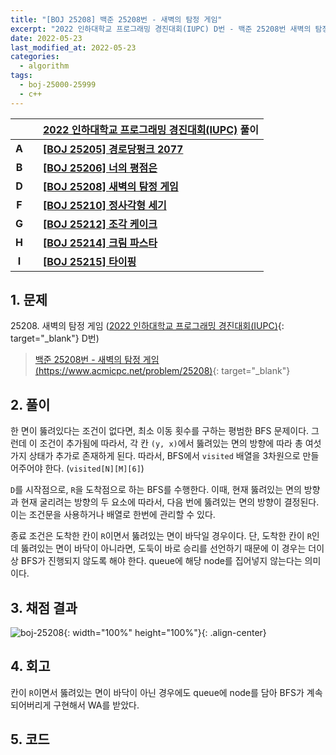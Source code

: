 ```yaml
---
title: "[BOJ 25208] 백준 25208번 - 새벽의 탐정 게임"
excerpt: "2022 인하대학교 프로그래밍 경진대회(IUPC) D번 - 백준 25208번 새벽의 탐정 게임 풀이"
date: 2022-05-23
last_modified_at: 2022-05-23
categories:
  - algorithm
tags:
  - boj-25000-25999
  - c++
---
```


|||[2022 인하대학교 프로그래밍 경진대회(IUPC)](https://burningfalls.github.io/contest/iupc-baekjoon-contest/) 풀이|
|:---:|:---:|:---|
|**A**||**[[BOJ 25205] 경로당펑크 2077](https://burningfalls.github.io/algorithm/boj-25205/)**|
|**B**||**[[BOJ 25206] 너의 평점은](https://burningfalls.github.io/algorithm/boj-25206/)**|
|**D**||**[[BOJ 25208] 새벽의 탐정 게임](https://burningfalls.github.io/algorithm/boj-25208/)**|
|**F**||**[[BOJ 25210] 정사각형 세기](https://burningfalls.github.io/algorithm/boj-25210/)**|
|**G**||**[[BOJ 25212] 조각 케이크](https://burningfalls.github.io/algorithm/boj-25212/)**|
|**H**||**[[BOJ 25214] 크림 파스타](https://burningfalls.github.io/algorithm/boj-25214/)**|
|**I**||**[[BOJ 25215] 타이핑](https://burningfalls.github.io/algorithm/boj-25215/)**|

## 1. 문제
$25208$. 새벽의 탐정 게임 ([2022 인하대학교 프로그래밍 경진대회(IUPC)](https://burningfalls.github.io/contest/iupc-baekjoon-contest/){: target="_blank"} D번)

> [백준 25208번 - 새벽의 탐정 게임 (https://www.acmicpc.net/problem/25208)](https://www.acmicpc.net/problem/25208){: target="_blank"}

## 2. 풀이

한 면이 뚫려있다는 조건이 없다면, 최소 이동 횟수를 구하는 평범한 BFS 문제이다. 그런데 이 조건이 추가됨에 따라서, 각 칸 `(y, x)`에서 뚫려있는 면의 방향에 따라 총 여섯 가지 상태가 추가로 존재하게 된다. 따라서, BFS에서 `visited` 배열을 3차원으로 만들어주어야 한다. (`visited[N][M][6]`)

`D`를 시작점으로, `R`을 도착점으로 하는 BFS를 수행한다. 이때, 현재 뚫려있는 면의 방향과 현재 굴리려는 방향의 두 요소에 따라서, 다음 번에 뚫려있는 면의 방향이 결정된다. 이는 조건문을 사용하거나 배열로 한번에 관리할 수 있다.

종료 조건은 도착한 칸이 `R`이면서 뚫려있는 면이 바닥일 경우이다. 단, 도착한 칸이 `R`인데 뚫려있는 면이 바닥이 아니라면, 도둑이 바로 승리를 선언하기 때문에 이 경우는 더이상 BFS가 진행되지 않도록 해야 한다. queue에 해당 node를 집어넣지 않는다는 의미이다.

## 3. 채점 결과

![boj-25208](https://user-images.githubusercontent.com/30232837/169728250-07034ae8-7137-4e11-b4fb-82cc41cd158f.png "boj-25208"){: width="100%" height="100%"}{: .align-center}

## 4. 회고

칸이 `R`이면서 뚫려있는 면이 바닥이 아닌 경우에도 queue에 node를 담아 BFS가 계속되어버리게 구현해서 WA를 받았다.

## 5. 코드

<script src="https://gist.github.com/BurningFalls/c58eec72581c31b64350b4a5ac289a77.js"></script>